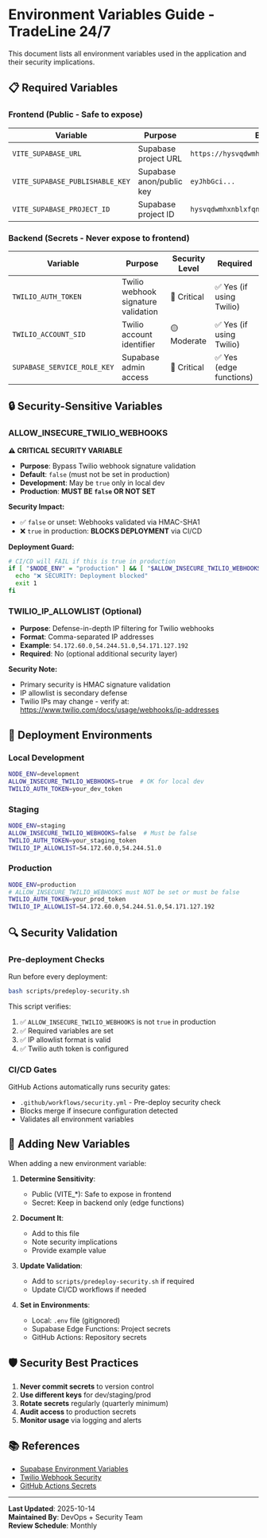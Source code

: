 # Environment Variables Guide - TradeLine 24/7

This document lists all environment variables used in the application and their security implications.

## 📋 Required Variables

### Frontend (Public - Safe to expose)
| Variable | Purpose | Example | Required |
|----------|---------|---------|----------|
| `VITE_SUPABASE_URL` | Supabase project URL | `https://hysvqdwmhxnblxfqnszn.supabase.co` | ✅ Yes |
| `VITE_SUPABASE_PUBLISHABLE_KEY` | Supabase anon/public key | `eyJhbGci...` | ✅ Yes |
| `VITE_SUPABASE_PROJECT_ID` | Supabase project ID | `hysvqdwmhxnblxfqnszn` | ✅ Yes |

### Backend (Secrets - Never expose to frontend)
| Variable | Purpose | Security Level | Required |
|----------|---------|----------------|----------|
| `TWILIO_AUTH_TOKEN` | Twilio webhook signature validation | 🔴 Critical | ✅ Yes (if using Twilio) |
| `TWILIO_ACCOUNT_SID` | Twilio account identifier | 🟡 Moderate | ✅ Yes (if using Twilio) |
| `SUPABASE_SERVICE_ROLE_KEY` | Supabase admin access | 🔴 Critical | ✅ Yes (edge functions) |

## 🔒 Security-Sensitive Variables

### ALLOW_INSECURE_TWILIO_WEBHOOKS
**⚠️ CRITICAL SECURITY VARIABLE**

- **Purpose**: Bypass Twilio webhook signature validation
- **Default**: `false` (must not be set in production)
- **Development**: May be `true` only in local dev
- **Production**: **MUST BE `false` OR NOT SET**

**Security Impact:**
- ✅ `false` or unset: Webhooks validated via HMAC-SHA1
- ❌ `true` in production: **BLOCKS DEPLOYMENT** via CI/CD

**Deployment Guard:**
```bash
# CI/CD will FAIL if this is true in production
if [ "$NODE_ENV" = "production" ] && [ "$ALLOW_INSECURE_TWILIO_WEBHOOKS" = "true" ]; then
  echo "❌ SECURITY: Deployment blocked"
  exit 1
fi
```

### TWILIO_IP_ALLOWLIST (Optional)
- **Purpose**: Defense-in-depth IP filtering for Twilio webhooks
- **Format**: Comma-separated IP addresses
- **Example**: `54.172.60.0,54.244.51.0,54.171.127.192`
- **Required**: No (optional additional security layer)

**Security Note:**
- Primary security is HMAC signature validation
- IP allowlist is secondary defense
- Twilio IPs may change - verify at: https://www.twilio.com/docs/usage/webhooks/ip-addresses

## 🚀 Deployment Environments

### Local Development
```bash
NODE_ENV=development
ALLOW_INSECURE_TWILIO_WEBHOOKS=true  # OK for local dev
TWILIO_AUTH_TOKEN=your_dev_token
```

### Staging
```bash
NODE_ENV=staging
ALLOW_INSECURE_TWILIO_WEBHOOKS=false  # Must be false
TWILIO_AUTH_TOKEN=your_staging_token
TWILIO_IP_ALLOWLIST=54.172.60.0,54.244.51.0
```

### Production
```bash
NODE_ENV=production
# ALLOW_INSECURE_TWILIO_WEBHOOKS must NOT be set or must be false
TWILIO_AUTH_TOKEN=your_prod_token
TWILIO_IP_ALLOWLIST=54.172.60.0,54.244.51.0,54.171.127.192
```

## 🔍 Security Validation

### Pre-deployment Checks
Run before every deployment:
```bash
bash scripts/predeploy-security.sh
```

This script verifies:
1. ✅ `ALLOW_INSECURE_TWILIO_WEBHOOKS` is not `true` in production
2. ✅ Required variables are set
3. ✅ IP allowlist format is valid
4. ✅ Twilio auth token is configured

### CI/CD Gates
GitHub Actions automatically runs security gates:
- `.github/workflows/security.yml` - Pre-deploy security check
- Blocks merge if insecure configuration detected
- Validates all environment variables

## 📝 Adding New Variables

When adding a new environment variable:

1. **Determine Sensitivity**:
   - Public (VITE_*): Safe to expose in frontend
   - Secret: Keep in backend only (edge functions)

2. **Document It**:
   - Add to this file
   - Note security implications
   - Provide example value

3. **Update Validation**:
   - Add to `scripts/predeploy-security.sh` if required
   - Update CI/CD workflows if needed

4. **Set in Environments**:
   - Local: `.env` file (gitignored)
   - Supabase Edge Functions: Project secrets
   - GitHub Actions: Repository secrets

## 🛡️ Security Best Practices

1. **Never commit secrets** to version control
2. **Use different keys** for dev/staging/prod
3. **Rotate secrets** regularly (quarterly minimum)
4. **Audit access** to production secrets
5. **Monitor usage** via logging and alerts

## 📚 References

- [Supabase Environment Variables](https://supabase.com/docs/guides/functions/secrets)
- [Twilio Webhook Security](https://www.twilio.com/docs/usage/webhooks/webhooks-security)
- [GitHub Actions Secrets](https://docs.github.com/en/actions/security-guides/encrypted-secrets)

---

**Last Updated**: 2025-10-14  
**Maintained By**: DevOps + Security Team  
**Review Schedule**: Monthly


